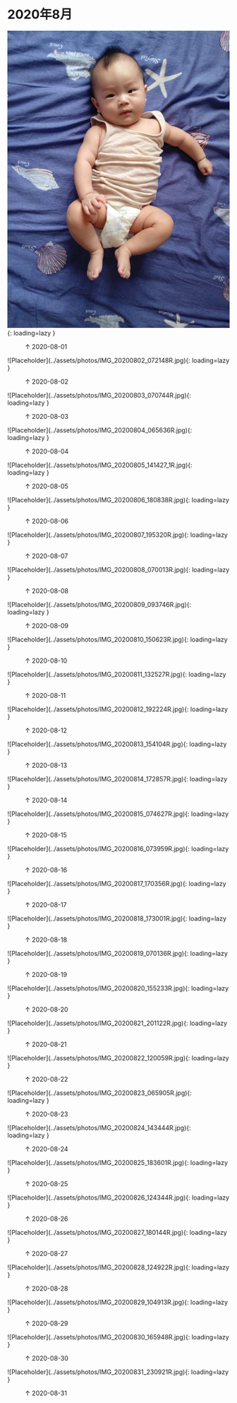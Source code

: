 
# 2020年8月


![Placeholder](../assets/photos/IMG_20200801_094743R.jpg){: loading=lazy }
<figure>
  <figcaption>&#x2191; 2020-08-01 </figcaption>
</figure>
![Placeholder](../assets/photos/IMG_20200802_072148R.jpg){: loading=lazy }
<figure>
  <figcaption>&#x2191; 2020-08-02 </figcaption>
</figure>
![Placeholder](../assets/photos/IMG_20200803_070744R.jpg){: loading=lazy }
<figure>
  <figcaption>&#x2191; 2020-08-03 </figcaption>
</figure>
![Placeholder](../assets/photos/IMG_20200804_065636R.jpg){: loading=lazy }
<figure>
  <figcaption>&#x2191; 2020-08-04 </figcaption>
</figure>
![Placeholder](../assets/photos/IMG_20200805_141427_1R.jpg){: loading=lazy }
<figure>
  <figcaption>&#x2191; 2020-08-05 </figcaption>
</figure>
![Placeholder](../assets/photos/IMG_20200806_180838R.jpg){: loading=lazy }
<figure>
  <figcaption>&#x2191; 2020-08-06 </figcaption>
</figure>
![Placeholder](../assets/photos/IMG_20200807_195320R.jpg){: loading=lazy }
<figure>
  <figcaption>&#x2191; 2020-08-07 </figcaption>
</figure>
![Placeholder](../assets/photos/IMG_20200808_070013R.jpg){: loading=lazy }
<figure>
  <figcaption>&#x2191; 2020-08-08</figcaption>
</figure>
![Placeholder](../assets/photos/IMG_20200809_093746R.jpg){: loading=lazy }
<figure>
  <figcaption>&#x2191; 2020-08-09 </figcaption>
</figure>
![Placeholder](../assets/photos/IMG_20200810_150623R.jpg){: loading=lazy }
<figure>
  <figcaption>&#x2191; 2020-08-10 </figcaption>
</figure>
![Placeholder](../assets/photos/IMG_20200811_132527R.jpg){: loading=lazy }
<figure>
  <figcaption>&#x2191; 2020-08-11 </figcaption>
</figure>
![Placeholder](../assets/photos/IMG_20200812_192224R.jpg){: loading=lazy }
<figure>
  <figcaption>&#x2191; 2020-08-12 </figcaption>
</figure>
![Placeholder](../assets/photos/IMG_20200813_154104R.jpg){: loading=lazy }
<figure>
  <figcaption>&#x2191; 2020-08-13 </figcaption>
</figure>
![Placeholder](../assets/photos/IMG_20200814_172857R.jpg){: loading=lazy }
<figure>
  <figcaption>&#x2191; 2020-08-14 </figcaption>
</figure>
![Placeholder](../assets/photos/IMG_20200815_074627R.jpg){: loading=lazy }
<figure>
  <figcaption>&#x2191; 2020-08-15 </figcaption>
</figure>
![Placeholder](../assets/photos/IMG_20200816_073959R.jpg){: loading=lazy }
<figure>
  <figcaption>&#x2191; 2020-08-16 </figcaption>
</figure>
![Placeholder](../assets/photos/IMG_20200817_170356R.jpg){: loading=lazy }
<figure>
  <figcaption>&#x2191; 2020-08-17 </figcaption>
</figure>
![Placeholder](../assets/photos/IMG_20200818_173001R.jpg){: loading=lazy }
<figure>
  <figcaption>&#x2191; 2020-08-18 </figcaption>
</figure>
![Placeholder](../assets/photos/IMG_20200819_070136R.jpg){: loading=lazy }
<figure>
  <figcaption>&#x2191; 2020-08-19 </figcaption>
</figure>
![Placeholder](../assets/photos/IMG_20200820_155233R.jpg){: loading=lazy }
<figure>
  <figcaption>&#x2191; 2020-08-20 </figcaption>
</figure>
![Placeholder](../assets/photos/IMG_20200821_201122R.jpg){: loading=lazy }
<figure>
  <figcaption>&#x2191; 2020-08-21 </figcaption>
</figure>
![Placeholder](../assets/photos/IMG_20200822_120059R.jpg){: loading=lazy }
<figure>
  <figcaption>&#x2191; 2020-08-22 </figcaption>
</figure>
![Placeholder](../assets/photos/IMG_20200823_065905R.jpg){: loading=lazy }
<figure>
  <figcaption>&#x2191; 2020-08-23 </figcaption>
</figure>
![Placeholder](../assets/photos/IMG_20200824_143444R.jpg){: loading=lazy }
<figure>
  <figcaption>&#x2191; 2020-08-24 </figcaption>
</figure>
![Placeholder](../assets/photos/IMG_20200825_183601R.jpg){: loading=lazy }
<figure>
  <figcaption>&#x2191; 2020-08-25 </figcaption>
</figure>
![Placeholder](../assets/photos/IMG_20200826_124344R.jpg){: loading=lazy }
<figure>
  <figcaption>&#x2191; 2020-08-26 </figcaption>
</figure>
![Placeholder](../assets/photos/IMG_20200827_180144R.jpg){: loading=lazy }
<figure>
  <figcaption>&#x2191; 2020-08-27 </figcaption>
</figure>
![Placeholder](../assets/photos/IMG_20200828_124922R.jpg){: loading=lazy }
<figure>
  <figcaption>&#x2191; 2020-08-28 </figcaption>
</figure>
![Placeholder](../assets/photos/IMG_20200829_104913R.jpg){: loading=lazy }
<figure>
  <figcaption>&#x2191; 2020-08-29 </figcaption>
</figure>
![Placeholder](../assets/photos/IMG_20200830_165948R.jpg){: loading=lazy }
<figure>
  <figcaption>&#x2191; 2020-08-30 </figcaption>
</figure>
![Placeholder](../assets/photos/IMG_20200831_230921R.jpg){: loading=lazy }
<figure>
  <figcaption>&#x2191; 2020-08-31 </figcaption>
</figure>
